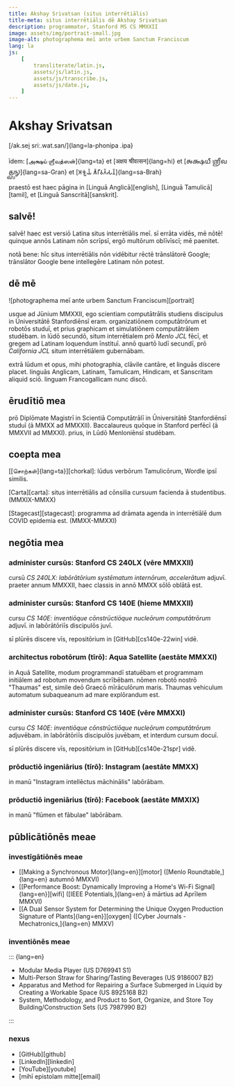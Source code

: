 ```yaml
---
title: Akshay Srivatsan (situs interrētiālis)
title-meta: situs interrētiālis dē Akshay Srivatsan
description: programmator, Stanford MS CS MMXXII
image: assets/img/portrait-small.jpg
image-alt: photographema meī ante urbem Sanctum Franciscum
lang: la
js:
    [
        transliterate/latin.js,
        assets/js/latin.js,
        assets/js/transcribe.js,
        assets/js/date.js,
    ]
---
```


# Akshay Srivatsan

[/ak.sei̯ sriː.wat.san/]{lang=la-phonipa .ipa}

īdem: [அக்ஷய் ஶ்ரீவத்ஸன்]{lang=ta} et [अक्षय श्रीवत्सन]{lang=hi} et [𑌅𑌕𑍍𑌷𑌯𑍍
𑌶𑍍𑌰𑍀𑌵𑌤𑍍𑌸𑌨𑍍]{lang=sa-Gran} et [𑀅𑀓𑁆𑀱𑀬𑁆 𑀰𑁆𑀭𑀻𑀯𑀢𑁆𑀲𑀦𑁆]{lang=sa-Brah}

praestō est haec pāgina in [Linguā Anglicā][english], [Linguā Tamulicā][tamil],
et [Linguā Sanscritā][sanskrit].

## salvē!

<script>
  document.write(`<b>hodie est:</b> ${hodie()} (${hodieBreve()})`);
</script>

salvē! haec est versiō Latina situs interrētiālis meī. sī errāta vidēs, mē nōtē!
quinque annōs Latinam nōn scrīpsī, ergō multōrum oblīvīscī; mē paenitet.

notā bene: hīc situs interrētiālis nōn vidēbitur rēctē trānslātorē Google;
trānslātor Google bene intellegēre Latinam nōn potest.

<div id="font" style="display:none">
<label for="change_font">**speciēm litterārum ēligē:**</label>
<select name="change_font" id="change_font" onchange="changeFont(this.value)">
    <option value="capitals">capitālēs quadrātae</option>
    <option value="uncials">capitālēs unciālēs</option>
    <option value="italics">capitālēs italica</option>
</select>
</div>

## dē mē

![photographema meī ante urbem Sanctum Franciscum][portrait]

usque ad Jūnium MMXXII, ego scientiam computātrālis studiens discipulus in
Ūniversitātē Stanfordiēnsī eram. organizatiōnem computātrōrum et robotōs studuī,
et prius graphicam et simulatiōnem computātrālem studēbam. in lūdō secundō,
situm interrētialem prō _Menlo JCL_ fēcī, et gregem ad Latinam loquendum
īnstituī. annō quartō ludī secundī, prō _California JCL_ situm interrētiālem
gubernābam.

extrā lūdum et opus, mihi photographia, clāvile cantāre, et linguās discere
placet. linguās Anglicam, Latinam, Tamulicam, Hindicam, et Sanscritam aliquid
sciō. linguam Francogallicam nunc discō.

## ērudītiō mea

prō Diplōmate Magistrī in Scientiā Computātrālī in Ūniversitātē Stanfordiēnsī
studuī (ā MMXX ad MMXXII). Baccalaureus quōque in Stanford perfēcī (ā MMXVII ad
MMXXI). prius, in Lūdō Menloniēnsī studēbam.

## coepta mea

[[சொற்கள்]{lang=ta}][chorkal]: lūdus verbōrum Tamulicōrum, Wordle ipsī similis.

[Carta][carta]: situs interrētiālis ad cōnsilia cursuum facienda ā studentibus.
(MMXIX-MMXX)

[Stagecast][stagecast]: programma ad drāmata agenda in interrētiālē dum COVID
epidemia est. (MMXX-MMXXI)

## negōtia mea

### administer cursūs: Stanford CS 240LX (vēre MMXXII)

cursū _CS 240LX: labōrātōrium systēmatum internōrum, accelerātum_ adjuvī.
praeter annum MMXXII, haec classis in annō MMXX sōlō oblātā est.

### administer cursūs: Stanford CS 140E (hieme MMXXII)

cursu _CS 140E: inventiōque cōnstrūctiōque nucleōrum computātrōrum_ adjuvī. in
labōrātōriīs discipulōs juvī.

sī plūrēs discere vīs, repositōrium in [GitHub][cs140e-22win] vidē.

### architectus robotōrum (tīrō): Aqua Satellite (aestāte MMXXI)

in Aquā Satellite, modum programmandī statuēbam et programmam initiālem ad
robotum movendum scrībēbam. nōmen robotō nostrō "Thaumas" est, simile deō Graecō
mīrāculōrum maris. Thaumas vehiculum automatum subaqueanum ad mare explōrandum
est.

### administer cursūs: Stanford CS 140E (vēre MMXXI)

cursu _CS 140E: inventiōque cōnstrūctiōque nucleōrum computātrōrum_ adjuvēbam.
in labōrātōriīs discipulōs juvēbam, et interdum cursum docuī.

sī plūrēs discere vīs, repositōrium in [GitHub][cs140e-21spr] vidē.

### prōductiō ingeniārius (tīrō): Instagram (aestāte MMXX)

in manū "Instagram intellēctus māchinālis" labōrābam.

### prōductiō ingeniārius (tīrō): Facebook (aestāte MMXIX)

in manū "flūmen et fābulae" labōrābam.

## pūblicātiōnēs meae

### investīgātiōnēs meae

-   [[Making a Synchronous Motor]{lang=en}][motor] ([Menlo Roundtable,]{lang=en}
    autumnō MMXVI)
-   [[Performance Boost: Dynamically Improving a Home's Wi-Fi
    Signal]{lang=en}][wifi] ([IEEE Potentials,]{lang=en} ā mārtius ad Aprīlem
    MMXVI)
-   [[A Dual Sensor System for Determining the Unique Oxygen Production
    Signature of Plants]{lang=en}][oxygen] ([Cyber Journals -
    Mechatronics,]{lang=en} MMXV)

### inventiōnēs meae

::: {lang=en}

-   Modular Media Player (US D769941 S1)
-   Multi-Person Straw for Sharing/Tasting Beverages (US 9186007 B2)
-   Apparatus and Method for Repairing a Surface Submerged in Liquid by Creating
    a Workable Space (US 8925168 B2)
-   System, Methodology, and Product to Sort, Organize, and Store Toy
    Building/Construction Sets (US 7987990 B2)

:::

### nexus

-   [GitHub][github]
-   [LinkedIn][linkedin]
-   [YouTube][youtube]
-   [mihī epistolam mitte][email]

<script>
font.style.display = "block";

changeFont(window.location.search);
</script>
